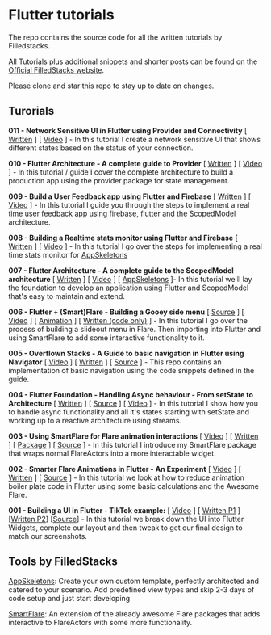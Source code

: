 # Flutter tutorials
The repo contains the source code for all the written tutorials by Filledstacks.

All Tutorials plus additional snippets and shorter posts can be found on the [Official FilledStacks website](https://www.filledstacks.com/). 

Please clone and star this repo to stay up to date on changes.

## Turorials

**011 - Network Sensitive UI in Flutter using Provider and Connectivity** \[  [Written](https://www.filledstacks.com/post/make-your-flutter-app-network-aware-using-provider-and-connectivity-status/) \] \[ [Video](https://youtu.be/u9O8NOnQi_A) \] - In this tutorial I create a network sensitive UI that shows different states based on the status of your connection.

**010 - Flutter Architecture - A complete guide to Provider** \[ [Written](https://www.filledstacks.com/post/flutter-architecture-my-provider-implementation-guide) \] \[ [Video](https://youtu.be/kDEflMYTFlk) \] - In this tutorial / guide I cover the complete architecture to build a production app using the provider package for state management.

**009 - Build a User Feedback app using Flutter and Firebase** \[ [Written](https://www.filledstacks.com/post/build-a-user-feedback-app-in-flutter-and-firebase) \] \[ [Video](https://youtu.be/g5-ZkfN2mvY) \] - In this tutorial I guide you through the steps to implement a real time user feedback app using firebase, flutter and the ScopedModel architecture.

**008 - Building a Realtime stats monitor using Flutter and Firebase** \[ [Written](https://www.filledstacks.com/post/building-a-realtime-stats-monitor-in-flutter) \] \[ [Video](https://youtu.be/qa6A2TOqY0A) \] - In this tutorial I go over the steps for implementing a real time stats monitor for [AppSkeletons](https://www.appskeletons.com/)

**007 - Flutter Architecture - A complete guide to the ScopedModel architecture** \[ [Written](https://www.filledstacks.com/post/flutter-architecture-scoped-model-implementation-guide) \] \[ [Video](https://youtu.be/JsjDLHxGz4M) \]  \[ [AppSkeletons](https://www.appskeletons.com/) \]- In this tutorial we'll lay the foundation to develop an application using Flutter and ScopedModel that's easy to maintain and extend. 

**006 - Flutter + (Smart)Flare - Building a Gooey side menu** \[ [Source](https://github.com/FilledStacks/flutter-tutorials/tree/master/006-flare-drawer) \] \[ [Video](https://youtu.be/fZuLh-oc5Ao) \] \[ [Animation](https://www.2dimensions.com/a/danemackier/files/flare/slideout-menu/preview) \] \[ [Written (code only)](https://www.filledstacks.com/post/flare-and-flutter-build-a-super-cool-gooey-slideout-menu) \] - In this tutorial I go over the process of building a slideout menu in Flare. Then importing into Flutter and using SmartFlare to add some interactive functionality to it. 

**005 - Overflown Stacks - A Guide to basic navigation in Flutter using Navigator** \[ [Video](https://youtu.be/DlArCl8jvlo) \]  \[ [Written](https://www.filledstacks.com/post/flutter-navigation-cheatsheet-a-guide-to-the-navigator) \] \[ [Source](https://github.com/FilledStacks/flutter-tutorials/tree/master/005-basic-navigation) \] - This repo contains an implementation of basic navigation using the code snippets defined in the guide.

**004 - Flutter Foundation - Handling Async behaviour - From setState to Architecture** \[ [Written](https://www.filledstacks.com/post/flutter-basics-going-from-set-state-to-architecture) \] \[ [Source](https://github.com/FilledStacks/flutter-tutorials/tree/master/004-flutter-basics) \] \[ [Video](https://youtu.be/TZkGT8WkjdA) \] - In this tutorial I show how you to handle async functionality and all it's states starting with setState and working up to a reactive architecture using streams.

**003 - Using SmartFlare for Flare animation interactions** \[ [Video](https://youtu.be/vsyjMrZa5OU) \] \[ [Written](https://www.filledstacks.com/post/smart-flare-interactive-flare-actors-in-flutter-an-experiment) \] \[ [Package](https://github.com/FilledStacks/smart_flare) \] \[ [Source](https://github.com/FilledStacks/flutter-tutorials/tree/master/003-smart-flare) \] - In this tutorial I introduce my SmartFlare package that wraps normal FlareActors into a more interactable widget.

**002 - Smarter Flare Animations in Flutter - An Experiment** \[ [Video](https://youtu.be/vsyjMrZa5OU) \] \[ [Written](https://www.filledstacks.com/post/reducing-boilerplate-code-in-flutter-using-flare) \] \[ [Source](https://github.com/FilledStacks/flutter-tutorials/tree/master/002-flutter-flare-pt1) \] - In this tutorial we look at how to reduce animation boiler plate code in Flutter using some basic calculations and the Awesome Flare.

**001 - Building a UI in Flutter - TikTok example:** \[ [Video](https://youtu.be/kJ2mGh5BLYk) \] \[ [Written P1](https://www.filledstacks.com/post/building-tik-tok-s-ui-in-flutter-the-building-process) \] \[[Written P2](https://www.filledstacks.com/post/building-tik-tok-s-ui-in-flutter-from-layout-to-polish)\] \[[Source](https://github.com/FilledStacks/flutter-tutorials/tree/master/tik_tok_ui)\] - In this tutorial we break down the UI into Flutter Widgets, complete our layout and then tweak to get our final design to match our screenshots.


## Tools by FilledStacks

[AppSkeletons](https://www.appskeletons.com/): Create your own custom template, perfectly architected and catered to your scenario. Add predefined view types and skip 2-3 days of code setup and just start developing

[SmartFlare](https://pub.dartlang.org/packages/smart_flare): An extension of the already awesome Flare packages that adds interactive to FlareActors with some more functionality.
